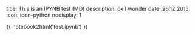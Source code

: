 title: This is an IPYNB test (MD)
description: ok I wonder
date: 26.12.2015
icon: icon-python
nodisplay: 1

{{ notebook2html('test.ipynb') }}
